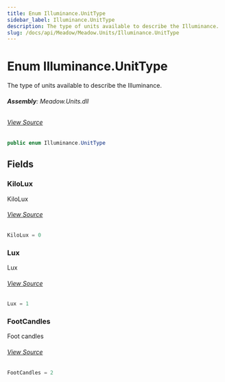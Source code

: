 ```yaml
---
title: Enum Illuminance.UnitType
sidebar_label: Illuminance.UnitType
description: The type of units available to describe the Illuminance.
slug: /docs/api/Meadow/Meadow.Units/Illuminance.UnitType
---
```

# Enum Illuminance.UnitType
The type of units available to describe the Illuminance.

###### **Assembly**: Meadow.Units.dll
###### [View Source](https://github.com/WildernessLabs/Meadow.Units.git/blob/develop/Source/Meadow.Units/Illuminance.cs#L59)
```csharp title="Declaration"
public enum Illuminance.UnitType
```
## Fields
### KiloLux
KiloLux
###### [View Source](https://github.com/WildernessLabs/Meadow.Units.git/blob/develop/Source/Meadow.Units/Illuminance.cs#L62)
```csharp title="Declaration"
KiloLux = 0
```
### Lux
Lux
###### [View Source](https://github.com/WildernessLabs/Meadow.Units.git/blob/develop/Source/Meadow.Units/Illuminance.cs#L64)
```csharp title="Declaration"
Lux = 1
```
### FootCandles
Foot candles
###### [View Source](https://github.com/WildernessLabs/Meadow.Units.git/blob/develop/Source/Meadow.Units/Illuminance.cs#L66)
```csharp title="Declaration"
FootCandles = 2
```
